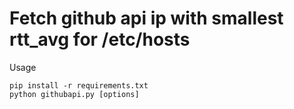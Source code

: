 # Fetch github api ip with smallest rtt_avg for /etc/hosts
Usage
```
pip install -r requirements.txt
python githubapi.py [options]
```

